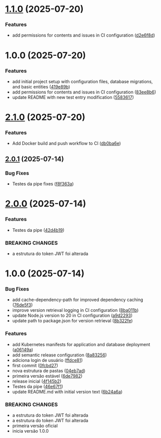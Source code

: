 # [1.1.0](https://github.com/ForgeBits/fiap-toten-test/compare/v1.0.0...v1.1.0) (2025-07-20)


### Features

* add permissions for contents and issues in CI configuration ([d2e6f8d](https://github.com/ForgeBits/fiap-toten-test/commit/d2e6f8d36f2c90a2be969b48f5130bd06ed9170c))

# 1.0.0 (2025-07-20)


### Features

* add initial project setup with configuration files, database migrations, and basic entities ([419e89b](https://github.com/ForgeBits/fiap-toten-test/commit/419e89ba491bd6f3a20c9f0a0db2de17af3a60de))
* add permissions for contents and issues in CI configuration ([83ee8b6](https://github.com/ForgeBits/fiap-toten-test/commit/83ee8b6a30684156be91d6903036fd838bb8a5a0))
* update README with new test entry modification ([5583617](https://github.com/ForgeBits/fiap-toten-test/commit/5583617caed15bedb74ee1d1acf52a516a4c901b))

# [2.1.0](https://github.com/vinicius0012/11soat-fast-food-clean-architecture/compare/v2.0.1...v2.1.0) (2025-07-20)


### Features

* Add Docker build and push workflow to CI ([db0ba6e](https://github.com/vinicius0012/11soat-fast-food-clean-architecture/commit/db0ba6e10050000d6d8c24a65289e5d19fedc5f5))

## [2.0.1](https://github.com/vinicius0012/11soat-fast-food-clean-architecture/compare/v2.0.0...v2.0.1) (2025-07-14)


### Bug Fixes

* Testes da pipe fixes ([f8f363a](https://github.com/vinicius0012/11soat-fast-food-clean-architecture/commit/f8f363a00974d7033c7c17b88dbe7accc673d85d))

# [2.0.0](https://github.com/vinicius0012/11soat-fast-food-clean-architecture/compare/v1.0.0...v2.0.0) (2025-07-14)


### Features

* Testes da pipe ([42d4b19](https://github.com/vinicius0012/11soat-fast-food-clean-architecture/commit/42d4b196604a48b258c00a8742e56108f63156fe))


### BREAKING CHANGES

* a estrutura do token JWT foi alterada

# 1.0.0 (2025-07-14)


### Bug Fixes

* add cache-dependency-path for improved dependency caching ([76de5f3](https://github.com/vinicius0012/11soat-fast-food-clean-architecture/commit/76de5f3c85e0ad9eb4faa25e779e96d17339bd22))
* improve version retrieval logging in CI configuration ([8ba011b](https://github.com/vinicius0012/11soat-fast-food-clean-architecture/commit/8ba011b404aecda4d2c00d4dcaf0c97164c0201f))
* update Node.js version to 20 in CI configuration ([a9d2293](https://github.com/vinicius0012/11soat-fast-food-clean-architecture/commit/a9d2293f7895c1ba57df2bd5b56d01235a858b84))
* update path to package.json for version retrieval ([8b322fe](https://github.com/vinicius0012/11soat-fast-food-clean-architecture/commit/8b322feb713b9d4476ea21c058870fb700a2f172))


### Features

* add Kubernetes manifests for application and database deployment ([a06149a](https://github.com/vinicius0012/11soat-fast-food-clean-architecture/commit/a06149a0f02e74bfc5e185e23295d540d88b86e0))
* add semantic release configuration ([8a83256](https://github.com/vinicius0012/11soat-fast-food-clean-architecture/commit/8a83256b2f2ca5d9703cd0769e6f528ece60ad5b))
* adiciona login de usuário ([ffdce81](https://github.com/vinicius0012/11soat-fast-food-clean-architecture/commit/ffdce81e46535ba4bc90872c805e5b5d16fbf174))
* first commit ([0fcbd27](https://github.com/vinicius0012/11soat-fast-food-clean-architecture/commit/0fcbd2791451ae9f3b13e7928ee0a54fd3fd066d))
* nova estrutura de pastas ([04eb7ad](https://github.com/vinicius0012/11soat-fast-food-clean-architecture/commit/04eb7add77ea74431d43497f3b0415933edb20c6))
* primeira versão estável ([6de7982](https://github.com/vinicius0012/11soat-fast-food-clean-architecture/commit/6de79828f6cfa60f343579300f668c6b3d3ec9d2))
* release inicial ([4f145b2](https://github.com/vinicius0012/11soat-fast-food-clean-architecture/commit/4f145b2b2cd02b074eff9e38c8c330a575ccd898))
* Testes da pipe ([46e67f1](https://github.com/vinicius0012/11soat-fast-food-clean-architecture/commit/46e67f166d34d15470956c5a6879b78e7362eaab))
* update README.md with initial version text ([6b24a6a](https://github.com/vinicius0012/11soat-fast-food-clean-architecture/commit/6b24a6ac3d03c9ba2feb04f3c6710761706feb36))


### BREAKING CHANGES

* a estrutura do token JWT foi alterada
* a estrutura do token JWT foi alterada
* primeira versão oficial
* inicia versão 1.0.0
